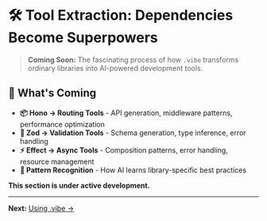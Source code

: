 # 🛠️ Tool Extraction: Dependencies Become Superpowers

> **Coming Soon:** The fascinating process of how `.vibe` transforms ordinary libraries into AI-powered development tools.

## 🚀 What's Coming

- **📦 Hono → Routing Tools** - API generation, middleware patterns, performance optimization
- **🔮 Zod → Validation Tools** - Schema generation, type inference, error handling
- **⚡ Effect → Async Tools** - Composition patterns, error handling, resource management
- **🧠 Pattern Recognition** - How AI learns library-specific best practices

**This section is under active development.**

---

**Next:** [Using .vibe →](../05-using-vibe/01-commands.md)